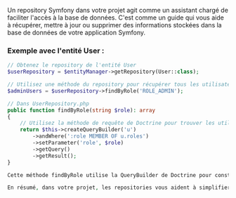 Un repository Symfony dans votre projet agit comme un assistant chargé de faciliter l'accès à la base de données. C'est comme un guide qui vous aide à récupérer, mettre à jour ou supprimer des informations stockées dans la base de données de votre application Symfony.

### Exemple avec l'entité User :

```php
// Obtenez le repository de l'entité User
$userRepository = $entityManager->getRepository(User::class);

// Utilisez une méthode du repository pour récupérer tous les utilisateurs ayant le rôle 'ROLE_ADMIN'
$adminUsers = $userRepository->findByRole('ROLE_ADMIN');

// Dans UserRepository.php
public function findByRole(string $role): array
{
    // Utilisez la méthode de requête de Doctrine pour trouver les utilisateurs par rôle
    return $this->createQueryBuilder('u')
        ->andWhere(':role MEMBER OF u.roles')
        ->setParameter('role', $role)
        ->getQuery()
        ->getResult();
}

Cette méthode findByRole utilise la QueryBuilder de Doctrine pour construire une requête SQL qui récupère tous les utilisateurs ayant un rôle spécifique.

En résumé, dans votre projet, les repositories vous aident à simplifier l'accès à la base de données en fournissant des méthodes pratiques pour effectuer des opérations courantes tout en permettant également de définir des requêtes personnalisées en fonction des besoins de votre application.